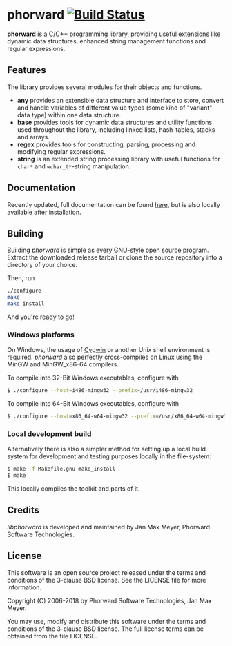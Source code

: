 # phorward [![Build Status](https://travis-ci.org/phorward/phorward.svg?branch=develop)](https://travis-ci.org/phorward/phorward) 

**phorward** is a C/C++ programming library, providing useful extensions like dynamic data structures, enhanced string management functions and regular expressions. 

## Features

The library provides several modules for their objects and functions.

- **any** provides an extensible data structure and interface to store, convert and handle variables of different value types (some kind of "variant" data type) within one data structure.
- **base** provides tools for dynamic data structures and utility functions used throughout the library, including linked lists, hash-tables, stacks and arrays.
- **regex** provides tools for constructing, parsing, processing and modifying regular expressions.
- **string** is an extended string processing library with useful functions for `char*` and `wchar_t*`-string manipulation.

## Documentation

Recently updated, full documentation can be found [here](https://www.phorward-software.com/products/phorward/doc/phorward.html), but is also locally available after installation.

## Building

Building *phorward* is simple as every GNU-style open source program. Extract the downloaded release tarball or clone the source repository into a directory of your choice.

Then, run

```bash
./configure
make
make install
```

And you're ready to go!

### Windows platforms

On Windows, the usage of [Cygwin](https://cygwin.org/) or another Unix shell environment is required. *phorward* also perfectly cross-compiles on Linux using the MinGW and MinGW_x86-64 compilers.

To compile into 32-Bit Windows executables, configure with

```bash
$ ./configure --host=i486-mingw32 --prefix=/usr/i486-mingw32
```

To compile into 64-Bit Windows executables, configure with

```bash
$ ./configure --host=x86_64-w64-mingw32 --prefix=/usr/x86_64-w64-mingw32
```

### Local development build

Alternatively there is also a simpler method for setting up a local build system for development and testing purposes locally in the file-system:

```bash
$ make -f Makefile.gnu make_install
$ make
```

This locally compiles the toolkit and parts of it.

## Credits

*libphorward* is developed and maintained by Jan Max Meyer, Phorward Software Technologies.

## License

This software is an open source project released under the terms and conditions of the 3-clause BSD license. See the LICENSE file for more information.

Copyright (C) 2006-2018 by Phorward Software Technologies, Jan Max Meyer.

You may use, modify and distribute this software under the terms and conditions of the 3-clause BSD license. The full license terms can be obtained from the file LICENSE.

